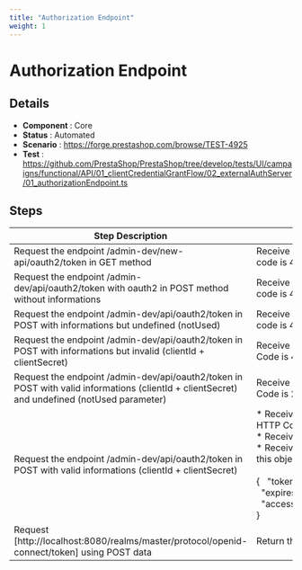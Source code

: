 ```yaml
---
title: "Authorization Endpoint"
weight: 1
---
```


# Authorization Endpoint
## Details
* **Component** : Core
* **Status** : Automated
* **Scenario** : https://forge.prestashop.com/browse/TEST-4925
* **Test** : https://github.com/PrestaShop/PrestaShop/tree/develop/tests/UI/campaigns/functional/API/01_clientCredentialGrantFlow/02_externalAuthServer/01_authorizationEndpoint.ts

## Steps
| Step Description | Expected result |
| ----- | ----- |
| Request the endpoint /admin-dev/new-api/oauth2/token in GET method | Receive a response where the HTTP code is 405 |
| Request the endpoint /admin-dev/api/oauth2/token with oauth2 in POST method without informations | Receive a response where the HTTP code is 400 |
| Request the endpoint /admin-dev/api/oauth2/token in POST with informations but undefined (notUsed) | Receive a response where the HTTP code is 400 |
| Request the endpoint /admin-dev/api/oauth2/token in POST with informations but invalid (clientId + clientSecret) | Receive a response where the HTTP Code is 401 |
| Request the endpoint /admin-dev/api/oauth2/token in POST with valid informations (clientId + clientSecret) and undefined (notUsed parameter) | Receive a response where the HTTP Code is 200 |
| Request the endpoint /admin-dev/api/oauth2/token in POST with valid informations (clientId + clientSecret) | * Receive a response where the HTTP Code is 200<br> * Receive a response in JSON<br> * Receive a response which contains this object <br><br>{   "token_type":"Bearer"   "expires_in":3000,   "access_token":"%access_token%", } |
| Request [http://localhost:8080/realms/master/protocol/openid-connect/token] using POST data | Return the access token by Keycloak |